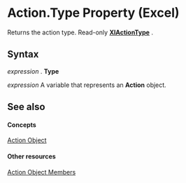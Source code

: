 
# Action.Type Property (Excel)

Returns the action type. Read-only  **[XlActionType](9a4489d3-6342-f86d-5eec-f9db2852f7c0.md)** .


## Syntax

 _expression_ . **Type**

 _expression_ A variable that represents an **Action** object.


## See also


#### Concepts


[Action Object](8a54e4ed-8392-e198-66df-987f94841968.md)
#### Other resources


[Action Object Members](facec89c-9df7-e199-574b-78c86d91dd6e.md)
